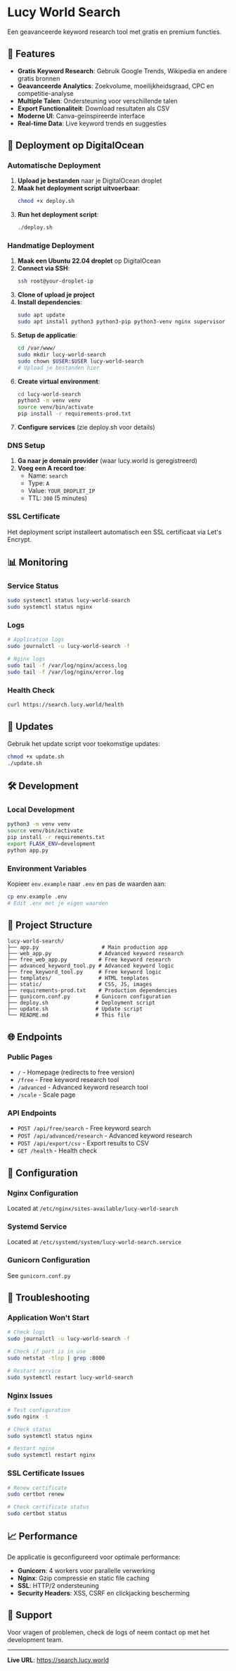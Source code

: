 # Lucy World Search

Een geavanceerde keyword research tool met gratis en premium functies.

## 🌟 Features

- **Gratis Keyword Research**: Gebruik Google Trends, Wikipedia en andere gratis bronnen
- **Geavanceerde Analytics**: Zoekvolume, moeilijkheidsgraad, CPC en competitie-analyse
- **Multiple Talen**: Ondersteuning voor verschillende talen
- **Export Functionaliteit**: Download resultaten als CSV
- **Moderne UI**: Canva-geïnspireerde interface
- **Real-time Data**: Live keyword trends en suggesties

## 🚀 Deployment op DigitalOcean

### Automatische Deployment

1. **Upload je bestanden** naar je DigitalOcean droplet
2. **Maak het deployment script uitvoerbaar**:
   ```bash
   chmod +x deploy.sh
   ```
3. **Run het deployment script**:
   ```bash
   ./deploy.sh
   ```

### Handmatige Deployment

1. **Maak een Ubuntu 22.04 droplet** op DigitalOcean
2. **Connect via SSH**:
   ```bash
   ssh root@your-droplet-ip
   ```
3. **Clone of upload je project**
4. **Install dependencies**:
   ```bash
   sudo apt update
   sudo apt install python3 python3-pip python3-venv nginx supervisor
   ```
5. **Setup de applicatie**:
   ```bash
   cd /var/www/
   sudo mkdir lucy-world-search
   sudo chown $USER:$USER lucy-world-search
   # Upload je bestanden hier
   ```
6. **Create virtual environment**:
   ```bash
   cd lucy-world-search
   python3 -m venv venv
   source venv/bin/activate
   pip install -r requirements-prod.txt
   ```
7. **Configure services** (zie deploy.sh voor details)

### DNS Setup

1. **Ga naar je domain provider** (waar lucy.world is geregistreerd)
2. **Voeg een A record toe**:
   - Name: `search`
   - Type: `A`
   - Value: `YOUR_DROPLET_IP`
   - TTL: `300` (5 minutes)

### SSL Certificate

Het deployment script installeert automatisch een SSL certificaat via Let's Encrypt.

## 📊 Monitoring

### Service Status
```bash
sudo systemctl status lucy-world-search
sudo systemctl status nginx
```

### Logs
```bash
# Application logs
sudo journalctl -u lucy-world-search -f

# Nginx logs
sudo tail -f /var/log/nginx/access.log
sudo tail -f /var/log/nginx/error.log
```

### Health Check
```bash
curl https://search.lucy.world/health
```

## 🔄 Updates

Gebruik het update script voor toekomstige updates:
```bash
chmod +x update.sh
./update.sh
```

## 🛠️ Development

### Local Development
```bash
python3 -m venv venv
source venv/bin/activate
pip install -r requirements.txt
export FLASK_ENV=development
python app.py
```

### Environment Variables
Kopieer `env.example` naar `.env` en pas de waarden aan:
```bash
cp env.example .env
# Edit .env met je eigen waarden
```

## 📁 Project Structure

```
lucy-world-search/
├── app.py                    # Main production app
├── web_app.py               # Advanced keyword research
├── free_web_app.py          # Free keyword research
├── advanced_keyword_tool.py # Advanced keyword logic
├── free_keyword_tool.py     # Free keyword logic
├── templates/               # HTML templates
├── static/                  # CSS, JS, images
├── requirements-prod.txt    # Production dependencies
├── gunicorn.conf.py        # Gunicorn configuration
├── deploy.sh               # Deployment script
├── update.sh               # Update script
└── README.md               # This file
```

## 🌐 Endpoints

### Public Pages
- `/` - Homepage (redirects to free version)
- `/free` - Free keyword research tool
- `/advanced` - Advanced keyword research tool
- `/scale` - Scale page

### API Endpoints
- `POST /api/free/search` - Free keyword search
- `POST /api/advanced/research` - Advanced keyword research
- `POST /api/export/csv` - Export results to CSV
- `GET /health` - Health check

## 🔧 Configuration

### Nginx Configuration
Located at `/etc/nginx/sites-available/lucy-world-search`

### Systemd Service
Located at `/etc/systemd/system/lucy-world-search.service`

### Gunicorn Configuration
See `gunicorn.conf.py`

## 🚨 Troubleshooting

### Application Won't Start
```bash
# Check logs
sudo journalctl -u lucy-world-search -f

# Check if port is in use
sudo netstat -tlnp | grep :8000

# Restart service
sudo systemctl restart lucy-world-search
```

### Nginx Issues
```bash
# Test configuration
sudo nginx -t

# Check status
sudo systemctl status nginx

# Restart nginx
sudo systemctl restart nginx
```

### SSL Certificate Issues
```bash
# Renew certificate
sudo certbot renew

# Check certificate status
sudo certbot status
```

## 📈 Performance

De applicatie is geconfigureerd voor optimale performance:
- **Gunicorn**: 4 workers voor parallelle verwerking
- **Nginx**: Gzip compressie en static file caching
- **SSL**: HTTP/2 ondersteuning
- **Security Headers**: XSS, CSRF en clickjacking bescherming

## 🤝 Support

Voor vragen of problemen, check de logs of neem contact op met het development team.

---

**Live URL**: https://search.lucy.world